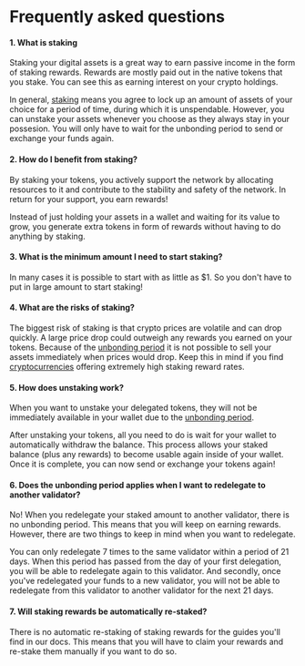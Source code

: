 # Frequently asked questions

#### 1. What is staking
 
Staking your digital assets is a great way to earn passive income in the form of staking rewards. Rewards are mostly paid out in the native tokens that you stake. You can see this as earning interest on your crypto holdings.

In general, [staking](What_is_staking.md) means you agree to lock up an amount of assets of your choice for a period of time, during which it is unspendable. However, you can unstake your assets whenever you choose as they always stay in your possesion. You will only have to wait for the unbonding period to send or exchange your funds again.
 
#### 2. How do I benefit from staking?

By staking your tokens, you actively support the network by allocating resources to it and contribute to the stability and safety of the network. In return for your support, you earn rewards!

Instead of just holding your assets in a wallet and waiting for its value to grow, you generate extra tokens in form of rewards without having to do anything by staking. 

#### 3. What is the minimum amount I need to start staking?

In many cases it is possible to start with as little as $1. So you don't have to put in large amount to start staking!

#### 4. What are the risks of staking?

The biggest risk of staking is that crypto prices are volatile and can drop quickly. A large price drop could outweigh any rewards you earned on your tokens.
Because of the [unbonding period](Unbonding_period.md) it is not possible to sell your assets immediately when prices would drop. Keep this in mind if you find [cryptocurrencies](Cryptocurrency.md) offering extremely high staking reward rates.
 
#### 5. How does unstaking work?
 
When you want to unstake your delegated tokens, they will not be immediately available in your wallet due to the [unbonding period](Unbonding_period.md). 

After unstaking your tokens, all you need to do is wait for your wallet to automatically withdraw the balance. This process allows your staked balance (plus any rewards) to become usable again inside of your wallet. Once it is complete, you can now send or exchange your tokens again!

#### 6. Does the unbonding period applies when I want to redelegate to another validator?

No! When you redelegate your staked amount to another validator, there is no unbonding period. This means that you will keep on earning rewards. However, there are two things to keep in mind when you want to redelegate.

You can only redelegate 7 times to the same validator within a period of 21 days. When this period has passed from the day of your first delegation, you will be able to redelegate again to this validator.
And secondly, once you've redelegated your funds to a new validator, you will not be able to redelegate from this validator to another validator for the next 21 days.

#### 7. Will staking rewards be automatically re-staked?

There is no automatic re-staking of staking rewards for the guides you'll find in our docs. This means that you will have to claim your rewards and re-stake them manually if you want to do so.
 


